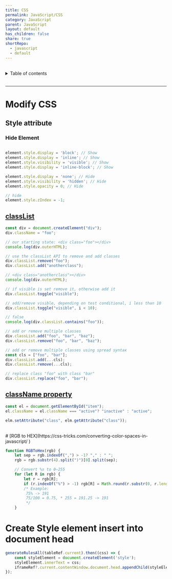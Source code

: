 ```yaml
---
title: CSS
permalink: JavaScript/CSS
category: JavaScript
parent: JavaScript
layout: default
has_children: false
share: true
shortRepo:
  - javascript
  - default                
---
```



<br/>                

<details markdown="block">                      
<summary>                      
Table of contents                      
</summary>                      
{: .text-delta }                      
1. TOC                      
{:toc}                      
</details>                      

<br/>                      

***     

# Modify CSS

## Style attribute

### Hide Element

```javascript    

element.style.display = 'block'; // Show
element.style.display = 'inline'; // Show
element.style.visibility = 'visible'; // Show
element.style.display = 'inline-block'; // Show

element.style.display = 'none'; // Hide
element.style.visibility = 'hidden'; // Hide  
element.style.opacity = 0; // Hide  

// hide 
element.style.zIndex = -1;    
```    

## [classList](https://developer.mozilla.org/en-US/docs/Web/API/Element/classList)

```javascript    
const div = document.createElement("div");
div.className = "foo";

// our starting state: <div class="foo"></div>    
console.log(div.outerHTML);

// use the classList API to remove and add classes    
div.classList.remove("foo");
div.classList.add("anotherclass");

// <div class="anotherclass"></div>    
console.log(div.outerHTML);

// if visible is set remove it, otherwise add it    
div.classList.toggle("visible");

// add/remove visible, depending on test conditional, i less than 10    
div.classList.toggle("visible", i < 10);

// false    
console.log(div.classList.contains("foo"));

// add or remove multiple classes    
div.classList.add("foo", "bar", "baz");
div.classList.remove("foo", "bar", "baz");

// add or remove multiple classes using spread syntax    
const cls = ["foo", "bar"];
div.classList.add(...cls);
div.classList.remove(...cls);

// replace class "foo" with class "bar"    
div.classList.replace("foo", "bar");    
```    

## [className property](https://developer.mozilla.org/en-US/docs/Web/API/Element/className)

```javascript    
const el = document.getElementById("item");
el.className = el.className === "active"? "inactive" : "active";

elm.setAttribute("class", elm.getAttribute("class"));    
```    

<br/>      
# [RGB to HEX](https://css-tricks.com/converting-color-spaces-in-javascript/  )    

```javascript      
function RGBToHex(rgb) {
    let sep = rgb.indexOf(",") > -1? "," : " ";
    rgb = rgb.substr(4).split(")")[0].split(sep);

    // Convert %s to 0–255      
    for (let R in rgb) {
        let r = rgb[R];
        if (r.indexOf("%") > -1) rgb[R] = Math.round(r.substr(0, r.length - 1) / 100 * 255);
        /* Example:      
         75% -> 191      
         75/100 = 0.75, * 255 = 191.25 -> 191      
         */
    }      
```      

# Create Style element insert into document head

```javascript      
generateRulesAll(tableRef.current).then((css) => {
    const styleElement = document.createElement('style');
    styleElement.innerText = css;
    iframeRef?.current.contentWindow.document.head.appendChild(styleElement);
});      
```  
